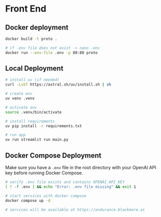 
# Front End
## Docker deployment
~~~bash
docker build -t proto .

# if .env file does not exist -> nano .env
docker run --env-file .env -p 80:80 proto
~~~

## Local Deployment
~~~bash
# install uv (if needed)
curl -LsSf https://astral.sh/uv/install.sh | sh

# create env
uv venv .venv

# activate env
source .venv/bin/activate

# install requirements
uv pip install -r requirements.txt

# run app
uv run streamlit run main.py
~~~


## Docker Compose Deployment
Make sure you have a `.env` file in the root directory with your OpenAI API key before running Docker Compose.

~~~bash
# verify .env file exists and contains OPENAI_API_KEY
[ ! -f .env ] && echo "Error: .env file missing" && exit 1

# start services with docker compose
docker compose up -d

# services will be available at https://endurance.blackmore.ai
~~~


